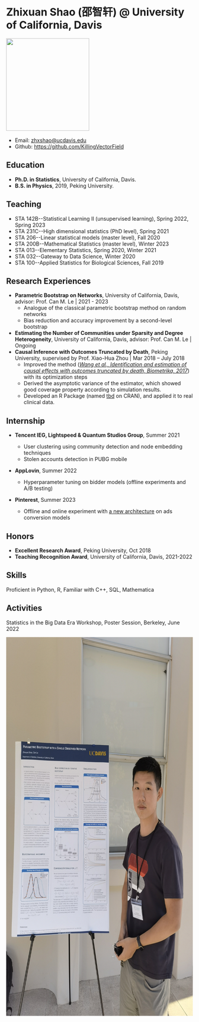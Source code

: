 # Zhixuan Shao (邵智轩) @ University of California, Davis

<img src="https://statistics.ucdavis.edu/sites/g/files/dgvnsk5166/files/styles/sf_profile/public/images/person/SHAO%2C%20Zhixuan.jpg?h=3bffa19b&itok=YvegL7Zo" width = "224" height = "250" />

* Email: zhxshao@ucdavis.edu
* Github: <https://github.com/KillingVectorField>

## Education
* **Ph.D. in Statistics**, University of California, Davis.
* **B.S. in Physics**, 2019, Peking University.

## Teaching
* STA 142B--Statistical Learning II (unsupervised learning), Spring 2022, Spring 2023
* STA 231C--High dimensional statistics (PhD level), Spring 2021
* STA 206--Linear statistical models (master level), Fall 2020
* STA 200B--Mathematical Statistics (master level), Winter 2023
* STA 013--Elementary Statistics, Spring 2020, Winter 2021
* STA 032--Gateway to Data Science, Winter 2020
* STA 100--Applied Statistics for Biological Sciences, Fall 2019

## Research Experiences
* **Parametric Bootstrap on Networks**, University of California, Davis, advisor: Prof. Can M. Le | 2021 - 2023
  + Analogue of the classical parametric bootstrap method on random networks
  + Bias reduction and accuracy improvement by a second-level bootstrap
* **Estimating the Number of Communities under Sparsity and Degree Heterogeneity**, University of California, Davis, advisor: Prof. Can M. Le | Ongoing
* **Causal Inference with Outcomes Truncated by Death**, Peking University, supervised by Prof. Xiao-Hua Zhou | Mar 2018 – July 2018
  + Improved the method ([*Wang et al., Identification and estimation of causal effects with outcomes truncated by death, Biometrika, 2017*](https://doi.org/10.1093/biomet/asx034)) with its optimization steps
  + Derived the asymptotic variance of the estimator, which showed good coverage property according to simulation results.
  + Developed an R Package (named [tbd](https://cran.r-project.org/web/packages/tbd/index.html) on CRAN), and applied it to real clinical data.
<!-- * **Causal Structure Learning**, University of Washington, supervised by Prof. Ali Shojaie | July 2018 – Aug 2018 -->
<!--   + Tried to seek the lower bound of the volume of unfaithful distributions when using the [Reduced PC-Algorithm](https://arxiv.org/abs/1806.06209) for causal structure learning -->
<!--   + Considered an alternative “top-down” approach of the Reduced PC-Algorithm
 -->
 
## Internship
* **Tencent IEG, Lightspeed & Quantum Studios Group**, Summer 2021
  + User clustering using community detection and node embedding techniques
  + Stolen accounts detection in PUBG mobile

* **AppLovin**, Summer 2022
  + Hyperparameter tuning on bidder models (offline experiments and A/B testing)
* **Pinterest**, Summer 2023
  + Offline and online experiment with [a new architecture](https://arxiv.org/abs/2203.11014) on ads conversion models

## Honors
* **Excellent Research Award**, Peking University, Oct 2018
* **Teaching Recognition Award**, University of California, Davis, 2021-2022

## Skills
Proficient in Python, R, Familiar with C++, SQL, Mathematica

## Activities
Statistics in the Big Data Era Workshop, Poster Session, Berkeley, June 2022

<img src="Berkeley_poster_session.jpg" width = "768" height = "1024" />
